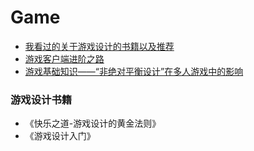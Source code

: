 # Game 

- [我看过的关于游戏设计的书籍以及推荐](https://zhuanlan.zhihu.com/p/25168484)
- [游戏客户端进阶之路](https://zhuanlan.zhihu.com/p/74739364)
- [游戏基础知识——“非绝对平衡设计”在多人游戏中的影响](https://mp.weixin.qq.com/s/bJMtFByXvD4mU_yYjQ9Raw)

### 游戏设计书籍

- 《快乐之道-游戏设计的黄金法则》
- 《游戏设计入门》